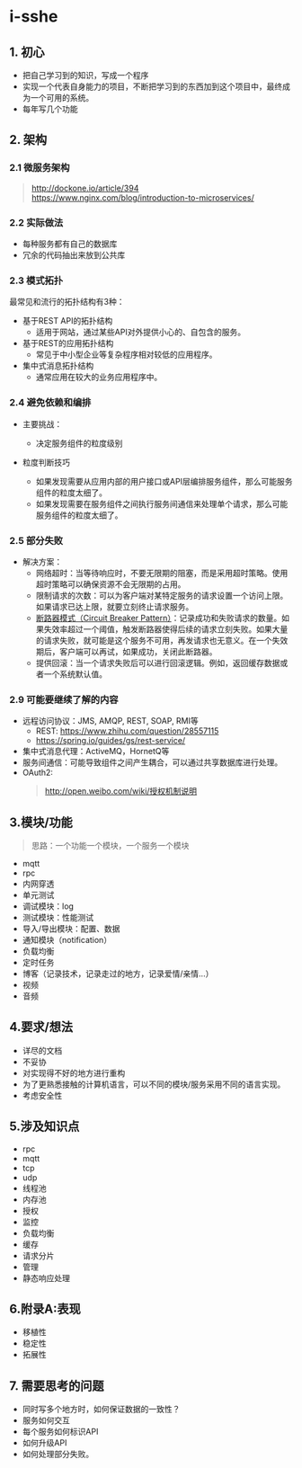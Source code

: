 # i-sshe

## 1. 初心
* 把自己学习到的知识，写成一个程序
* 实现一个代表自身能力的项目，不断把学习到的东西加到这个项目中，最终成为一个可用的系统。
* 每年写几个功能

## 2. 架构
### 2.1 微服务架构
> http://dockone.io/article/394  
> https://www.nginx.com/blog/introduction-to-microservices/  

### 2.2 实际做法
* 每种服务都有自己的数据库
* 冗余的代码抽出来放到公共库

### 2.3 模式拓扑
最常见和流行的拓扑结构有3种：
* 基于REST API的拓扑结构
    * 适用于网站，通过某些API对外提供小心的、自包含的服务。
* 基于REST的应用拓扑结构
    * 常见于中小型企业等复杂程序相对较低的应用程序。
* 集中式消息拓扑结构
    * 通常应用在较大的业务应用程序中。

### 2.4 避免依赖和编排
* 主要挑战：
    * 决定服务组件的粒度级别

* 粒度判断技巧
    * 如果发现需要从应用内部的用户接口或API层编排服务组件，那么可能服务组件的粒度太细了。
    * 如果发现需要在服务组件之间执行服务间通信来处理单个请求，那么可能服务组件的粒度太细了。


### 2.5 部分失败

* 解决方案：
  * 网络超时：当等待响应时，不要无限期的阻塞，而是采用超时策略。使用超时策略可以确保资源不会无限期的占用。
  * 限制请求的次数：可以为客户端对某特定服务的请求设置一个访问上限。如果请求已达上限，就要立刻终止请求服务。
  * [断路器模式（Circuit Breaker Pattern）](http://martinfowler.com/bliki/CircuitBreaker.html)：记录成功和失败请求的数量。如果失效率超过一个阈值，触发断路器使得后续的请求立刻失败。如果大量的请求失败，就可能是这个服务不可用，再发请求也无意义。在一个失效期后，客户端可以再试，如果成功，关闭此断路器。
  * 提供回滚：当一个请求失败后可以进行回滚逻辑。例如，返回缓存数据或者一个系统默认值。


### 2.9 可能要继续了解的内容
* 远程访问协议：JMS, AMQP, REST, SOAP, RMI等
    * REST: https://www.zhihu.com/question/28557115
    * https://spring.io/guides/gs/rest-service/
* 集中式消息代理：ActiveMQ，HornetQ等
* 服务间通信：可能导致组件之间产生耦合，可以通过共享数据库进行处理。
* OAuth2: 
  > http://open.weibo.com/wiki/授权机制说明


## 3.模块/功能
> 思路：一个功能一个模块，一个服务一个模块

* mqtt
* rpc
* 内网穿透
* 单元测试
* 调试模块：log
* 测试模块：性能测试
* 导入/导出模块：配置、数据
* 通知模块（notification）
* 负载均衡
* 定时任务
* 博客（记录技术，记录走过的地方，记录爱情/亲情...）
* 视频
* 音频

## 4.要求/想法
* 详尽的文档
* 不妥协
* 对实现得不好的地方进行重构
* 为了更熟悉接触的计算机语言，可以不同的模块/服务采用不同的语言实现。
* 考虑安全性

## 5.涉及知识点
* rpc
* mqtt
* tcp
* udp
* 线程池
* 内存池
* 授权
* 监控
* 负载均衡
* 缓存
* 请求分片
* 管理
* 静态响应处理


## 6.附录A:表现
* 移植性
* 稳定性
* 拓展性


## 7. 需要思考的问题
* 同时写多个地方时，如何保证数据的一致性？
* 服务如何交互
* 每个服务如何标识API
* 如何升级API
* 如何处理部分失败。




